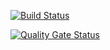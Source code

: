 
[![Build Status](https://dev.azure.com/tomasleriche/testProject/_apis/build/status/samotleriche.mslearn-tailspin-spacegame-web?branchName=failed-test)](https://dev.azure.com/tomasleriche/testProject/_build/latest?definitionId=2&branchName=failed-test)

[![Quality Gate Status](https://sonarcloud.io/api/project_badges/measure?project=azure_test&metric=alert_status)](https://sonarcloud.io/dashboard?id=azure_test)
